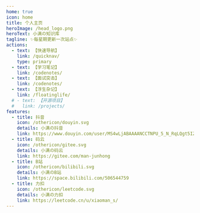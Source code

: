 ```yaml
---
home: true
icon: home
title: 个人主页
heroImage: /head_logo.png
heroText: 小满の知识库
tagline: ✨每星期更新一次站点✨
actions:
  - text: 【快速导航】
    link: /quicknav/
    type: primary
  - text: 【学习笔记】
    link: /codenotes/
  - text: 【面试突击】
    link: /codenotes/
  - text: 【浮生杂记】
    link: /floatinglife/
  # - text: 【开源项目】
  #   link: /projects/
features:
  - title: 抖音
    icon: /othericon/douyin.svg
    details: 小满の抖音
    link: https://www.douyin.com/user/MS4wLjABAAAANCCTNPU_5_N_RqLQgt5IZ1oS-3h3B7MqInGCTib07qg
  - title: 码云
    icon: /othericon/gitee.svg
    details: 小满の码云
    link: https://gitee.com/man-junhong
  - title: B站
    icon: /othericon/bilibili.svg
    details: 小满のB站
    link: https://space.bilibili.com/506544759
  - title: 力扣
    icon: /othericon/leetcode.svg
    details: 小满の力扣
    link: https://leetcode.cn/u/xiaoman_s/
---
```


